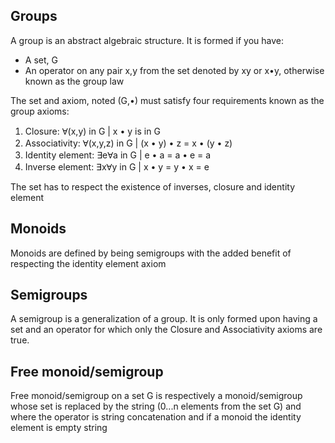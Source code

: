 ## Groups

A group is an abstract algebraic structure. It is formed if you have:

* A set, G
* An operator on any pair x,y from the set denoted by xy or x•y, otherwise known as the group law 

The set and axiom, noted (G,•) must satisfy four requirements known as the group axioms:

1. Closure: Ɐ(x,y) in G | x • y is in G
2. Associativity: Ɐ(x,y,z) in G | (x • y) • z = x • (y • z)
3. Identity element: ∃eⱯa in G | e • a = a • e = a
4. Inverse element: ∃xⱯy in G | x • y = y • x = e  

The set has to respect the existence of inverses, closure and identity element

## Monoids

Monoids are defined by being semigroups with the added benefit of respecting the identity element axiom

## Semigroups 

A semigroup is a generalization of a group. It is only formed upon having a set and an operator for which only the Closure and Associativity axioms are true.

## Free monoid/semigroup

Free monoid/semigroup on a set G is respectively a monoid/semigroup whose set is replaced by the string (0...n elements from the set G) and where the operator is string concatenation and if a monoid the identity element is empty string